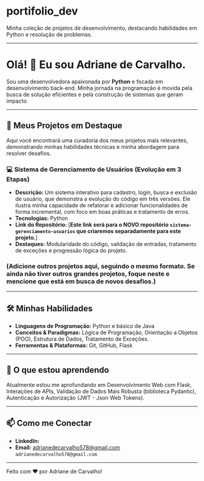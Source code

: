 # portifolio_dev
Minha coleção de projetos de desenvolvimento, destacando habilidades em Python e resolução de problemas.

---

# Olá! :wave:  Eu sou Adriane de Carvalho.
Sou uma desenvolvedora apaixonada por **Python** e focada em desenvolvimento back-end. Minha jornada na programação é movida pela busca de solução eficientes e pela construção de sistemas que geram impacto.

---

## 🚀 Meus Projetos em Destaque
Aqui você encontrará uma curadoria dos meus projetos mais relevantes, demonstrando minhas habilidades técnicas e minha abordagem para resolver desafios.

###  💻 Sistema de Gerenciamento de Usuários (Evolução em 3 Etapas)
* **Descrição:** Um sistema interativo para cadastro, login, busca e exclusão de usuário, que demonstra a evolução do código em três versões. Ele ilustra minha capacidade de refatorar e adicionar funcionalidades de forma incremental, com foco em boas práticas e tratamento de erros.
* **Tecnologias:** Python
* **Link do Repositório:** [**Este link será para o NOVO repositório `sistema-gerenciamento-usuarios` que criaremos separadamente para este projeto.**]
* **Destaques:** Modularidade do código, validação de entradas, tratamento de exceções e progressão lógica do projeto.

### (Adicione outros projetos aqui, seguindo o mesmo formato. Se ainda não tiver outros grandes projetos, foque neste e mencione que está em busca de novos desafios.)

---

## 🛠️ Minhas Habilidades

* **Linguagens de Programação:** Python e básico de Java
* **Conceitos & Paradigmas:** Lógica de Programação, Orientação a Objetos (POO), Estrutura de Dados, Tratamento de Exceções.
* **Ferramentas & Plataformas:** Git, GitHub, Flask

---

##  🌱  O que estou aprendendo
Atualmente estou me aprofundando em Desenvolvimento Web com Flask, Interações de APIs, Validação de Dados Mais Robusta (biblioteca Pydantic), Autenticação e Autorização (JWT - Json Web Tokens).

---

## 📫 Como me Conectar
* **LinkedIn:**
* **Email:** adrianedecarvalho578@gmail.com
  `adrianedecarvalho578@gmail.com`

---

Feito com ❤️ por Adriane de Carvalho!
